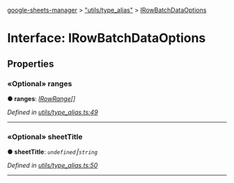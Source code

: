 [google-sheets-manager](../README.md) > ["utils/type_alias"](../modules/_utils_type_alias_.md) > [IRowBatchDataOptions](../interfaces/_utils_type_alias_.irowbatchdataoptions.md)



# Interface: IRowBatchDataOptions


## Properties
<a id="ranges"></a>

### «Optional» ranges

**●  ranges**:  *[IRowRange](_utils_type_alias_.irowrange.md)[]* 

*Defined in [utils/type_alias.ts:49](https://github.com/AbdelrahmanRamadan/google-sheets-manager/blob/ddca908/src/utils/type_alias.ts#L49)*





___

<a id="sheettitle"></a>

### «Optional» sheetTitle

**●  sheetTitle**:  *`undefined`⎮`string`* 

*Defined in [utils/type_alias.ts:50](https://github.com/AbdelrahmanRamadan/google-sheets-manager/blob/ddca908/src/utils/type_alias.ts#L50)*





___


